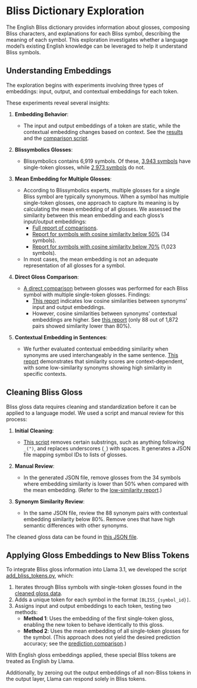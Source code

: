 # Bliss Dictionary Exploration

The English Bliss dictionary provides information about glosses, composing Bliss characters, and explanations
for each Bliss symbol, describing the meaning of each symbol. This exploration investigates whether a language
model’s existing English knowledge can be leveraged to help it understand Bliss symbols.

## Understanding Embeddings

The exploration begins with experiments involving three types of embeddings: input, output, and contextual
embeddings for each token.

These experiments reveal several insights:

1. **Embedding Behavior**: 
   - The input and output embeddings of a token are static, while the contextual embedding changes based on context.
   See the [results](../jobs/bliss-gloss/data/cosine_polysemous_embedding.txt) and the [comparison script](../jobs/bliss-gloss/compare_polysemous_embedding.py).
   
2. **Blissymbolics Glosses**:
   - Blissymbolics contains 6,919 symbols. Of these,
   [3,943 symbols](../jobs/bliss-gloss/data/bliss_ids_with_single_token_gloss.json) have single-token glosses,
   while [2,973 symbols](../jobs/bliss-gloss/data/bliss_ids_without_single_token_gloss.json) do not.

3. **Mean Embedding for Multiple Glosses**:
   - According to Blissymbolics experts, multiple glosses for a single Bliss symbol are typically synonymous.
   When a symbol has multiple single-token glosses, one approach to capture its meaning is by calculating the mean
   embedding of all glosses. We assessed the similarity between this mean embedding and each gloss’s input/output
   embeddings:
      * [Full report of comparisons](../jobs/bliss-gloss/data/mean_all_similarity.json).
      * [Report for symbols with cosine similarity below 50%](../jobs/bliss-gloss/data/mean_low_similarity_0.5_34.json) (34 symbols).
      * [Report for symbols with cosine similarity below 70%](../jobs/bliss-gloss/data/mean_low_similarity_0.7_1023.json) (1,023 symbols).
   - In most cases, the mean embedding is not an adequate representation of all glosses for a symbol.

4. **Direct Gloss Comparison**:
   - [A direct comparison]((../jobs/bliss-gloss/compare_gloss_by_cosine.py)) between glosses was performed for
   each Bliss symbol with multiple single-token glosses. Findings:
      * [This report](../jobs/bliss-gloss/data/consine_mismatch_on_input_output.json) indicates low cosine similarities
      between synonyms' input and output embeddings.
      * However, cosine similarities between synonyms' contextual embeddings are higher. See
      [this report](../jobs/bliss-gloss/data/cosine_mismatch_on_contextual.json) (only 88 out of 1,872 pairs showed
      similarity lower than 80%).

5. **Contextual Embedding in Sentences**:
   - We further evaluated contextual embedding similarity when synonyms are used interchangeably in the same sentence.
   [This report](../jobs/bliss-gloss/data/contextual_similarity_synonyms_in_same_sentences.txt) demonstrates that
   similarity scores are context-dependent, with some low-similarity synonyms showing high similarity in specific contexts.

## Cleaning Bliss Gloss

Bliss gloss data requires cleaning and standardization before it can be applied to a language model. We used a script
and manual review for this process:

1. **Initial Cleaning**:
   - [This script](../jobs/bliss-gloss/clean_bliss_gloss.py) removes certain substrings, such as anything following
   `_(")`, and replaces underscores (`_`) with spaces. It generates a JSON file mapping symbol IDs to lists of glosses.
   
2. **Manual Review**:
   - In the generated JSON file, remove glosses from the 34 symbols where embedding similarity is lower than 50%
   when compared with the mean embedding. (Refer to the 
   [low-similarity report](../jobs/bliss-gloss/data/mean_low_similarity_0.5_34.json).)
   
3. **Synonym Similarity Review**:
   - In the same JSON file, review the 88 synonym pairs with contextual embedding similarity below 80%. Remove ones
   that have high semantic differences with other synonyms.

The cleaned gloss data can be found in [this JSON file](../jobs/bliss-gloss/data/bliss_gloss_cleaned_synonyms.json).

## Applying Gloss Embeddings to New Bliss Tokens

To integrate Bliss gloss information into Llama 3.1, we developed the script
[add_bliss_tokens.py](../jobs/bliss-gloss/add_bliss_tokens.py), which:

1. Iterates through Bliss symbols with single-token glosses found in the
[cleaned gloss data](../jobs/bliss-gloss/data/bliss_gloss_cleaned_synonyms.json).
2. Adds a unique token for each symbol in the format `[BLISS_{symbol_id}]`.
3. Assigns input and output embeddings to each token, testing two methods:
   - **Method 1**: Uses the embedding of the first single-token gloss, enabling the new token to behave identically
   to this gloss.
   - **Method 2**: Uses the mean embedding of all single-token glosses for the symbol. (This approach does not
   yield the desired prediction accuracy; see the [prediction comparison](https://docs.google.com/spreadsheets/d/1FrHrHilf3Nsgb-gEsTlBpsY2MUG75VZ56LP99ybcVNw/edit?gid=0#gid=0).)

With English gloss embeddings applied, these special Bliss tokens are treated as English by Llama.

Additionally, by zeroing out the output embeddings of all non-Bliss tokens in the output layer, Llama can respond
solely in Bliss tokens.
